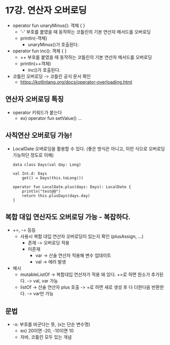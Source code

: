 # 17강. 연산자 오버로딩
- operator fun unaryMinus(): 객체 { }
  - '-' 부호를 붙였을 때 동작하는 코틀린의 기본 연산자 메서드를 오버로딩
  - println(-객체) 
    - unaryMinus()가 호출된다.
- operator fun inc(): 객체 { }
  - ++ 부호를 붙였을 때 동작하는 코틀린의 기본 연산자 메서드를 오버로딩
  - println(++객체)
    - inc()가 호출된다.
- 코틀린 오버로딩 -> 코틀린 공식 문서 확인
  - https://kotlinlang.org/docs/operator-overloading.html

## 연산자 오버로딩 특징
- operator 키워드가 붙는다 
  - ex) operator fun setValue() ...

## 사칙연산 오버로딩 가능!
- LocalDate 오버로딩을 활용할 수 있다. (좋은 방식은 아니고, 이런 식으로 오버로딩 가능하단 정도로 이해)
  ```
  data class Days(val day: Long)
  
  val Int.d: Days
      get() = Days(this.toLong())
  
  operator fun LocalDate.plus(days: Days): LocalDate {
      println("test@@")
      return this.plusDays(days.day)
  }
  ```

## 복합 대입 연산자도 오버로딩 가능 - 복잡하다.
- +=, -= 등등
  - 사용시 복합 대입 연산자 오버로딩이 있는지 확인 (plusAssign, ...)
    - 존재 -> 오버로딩 적용
    - 미존재
      - var -> 산술 연산자 적용해 변수 업데이트
      - val -> 에러 발생
- 예시
  - mutableListOf -> 복합대입 연산자가 적용 돼 있다. +=로 하면 원소가 추가된다. -> val, var 가능
  - listOf -> 산술 연산자 plus 호출 -> +로 하면 새로 생성 후 다 더한다음 반환한다. -> var만 가능

## 문법
- -x: 부호를 바군다는 뜻, (x는 단순 변수명) 
  - ex) 20이면 -20, -10이면 10
  - 자바, 코틀린 모두 있는 개념